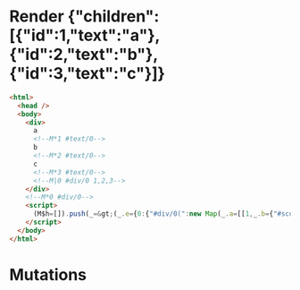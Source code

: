 # Render {"children":[{"id":1,"text":"a"},{"id":2,"text":"b"},{"id":3,"text":"c"}]}
```html
<html>
  <head />
  <body>
    <div>
      a
      <!--M*1 #text/0-->
      b
      <!--M*2 #text/0-->
      c
      <!--M*3 #text/0-->
      <!--M|0 #div/0 1,2,3-->
    </div>
    <!--M*0 #div/0-->
    <script>
      (M$h=[]).push(_=&gt;(_.e={0:{"#div/0(":new Map(_.a=[[1,_.b={"#scope":1}],[2,_.c={"#scope":2}],[3,_.d={"#scope":3}]]),"#scope":0},1:_.b,2:_.c,3:_.d}),[])
    </script>
  </body>
</html>
```

# Mutations
```

```